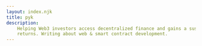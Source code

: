 ```yaml
---
layout: index.njk
title: pyk
description:
    Helping Web3 investors access decentralized finance and gains a sustainable
    returns. Writing about web & smart contract development.
---
```

